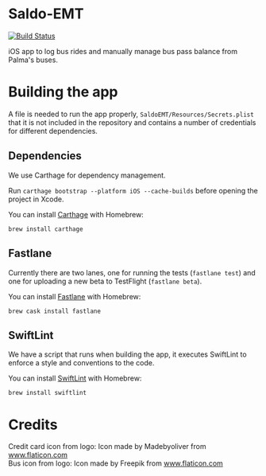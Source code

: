 # Saldo-EMT
[![Build Status](https://travis-ci.org/Tovkal/Saldo-EMT.svg?branch=master)](https://travis-ci.org/Tovkal/Saldo-EMT)

iOS app to log bus rides and manually manage bus pass balance from Palma's buses.

# Building the app

A file is needed to run the app properly, `SaldoEMT/Resources/Secrets.plist` that it is not included in the repository and contains a number of credentials for different dependencies.

## Dependencies
We use Carthage for dependency management.

Run `carthage bootstrap --platform iOS --cache-builds` before opening the project in Xcode.

You can install [Carthage](https://github.com/Carthage/Carthage) with Homebrew:
```
brew install carthage
```

## Fastlane

Currently there are two lanes, one for running the tests (`fastlane test`) and one for uploading a new beta to TestFlight (`fastlane beta`).

You can install [Fastlane](https://github.com/fastlane/fastlane) with Homebrew:
```
brew cask install fastlane
```

## SwiftLint

We have a script that runs when building the app, it executes SwiftLint to enforce a style and conventions to the code.

You can install [SwiftLint](https://github.com/realm/SwiftLint/) with Homebrew:
```
brew install swiftlint
```

# Credits

Credit card icon from logo: Icon made by Madebyoliver from www.flaticon.com  
Bus icon from logo: Icon made by Freepik from www.flaticon.com
